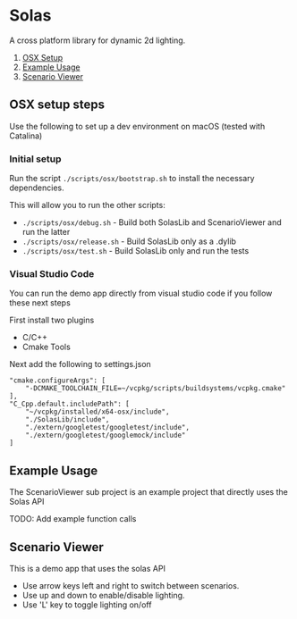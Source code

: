 # Solas

A cross platform library for dynamic 2d lighting.

1. [OSX Setup](#osx-setup-steps)
2. [Example Usage](#example-usage)
3. [Scenario Viewer](#scenario-viewer)

## OSX setup steps

Use the following to set up a dev environment on macOS (tested with Catalina)

### Initial setup

Run the script `./scripts/osx/bootstrap.sh` to install the necessary dependencies.

This will allow you to run the other scripts:

- `./scripts/osx/debug.sh` - Build both SolasLib and ScenarioViewer and run the latter
- `./scripts/osx/release.sh` - Build SolasLib only as a .dylib
- `./scripts/osx/test.sh` - Build SolasLib only and run the tests

### Visual Studio Code

You can run the demo app directly from visual studio code if you follow these next steps

First install two plugins

- C/C++
- Cmake Tools

Next add the following to settings.json

    "cmake.configureArgs": [
        "-DCMAKE_TOOLCHAIN_FILE=~/vcpkg/scripts/buildsystems/vcpkg.cmake"
    ],
    "C_Cpp.default.includePath": [
        "~/vcpkg/installed/x64-osx/include",
        "./SolasLib/include",
        "./extern/googletest/googletest/include",
        "./extern/googletest/googlemock/include"
    ]

## Example Usage

The ScenarioViewer sub project is an example project that directly uses the Solas API

TODO: Add example function calls

## Scenario Viewer

This is a demo app that uses the solas API

- Use arrow keys left and right to switch between scenarios.
- Use up and down to enable/disable lighting.
- Use 'L' key to toggle lighting on/off
